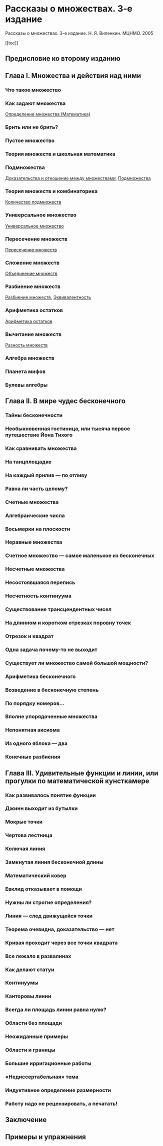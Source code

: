 # Рассказы о множествах. 3-е издание

Рассказы о множествах. 3-е издание. Н. Я. Виленкин. МЦНМО. 2005

[[toc]]

## Предисловие ко второму изданию

## Глава I. Множества и действия над ними

### Что такое множество

### Как задают множества

[Определение множества (Математика)](20221031234358.md)

### Брить или не брить?

### Пустое множество

### Теория множеств и школьная математика

### Подмножества

[Доказательства и отношение между множествами](20221101235817.md), [Подмножества](20221101234235.md)

### Теория множеств и комбинаторика

[Количество подмножеств](20221102000741.md)

### Универсальное множество

[Универсальное множество](20221102001903.md)

### Пересечение множеств

[Пересечение множеств](20221102002259.md)

### Сложение множеств

[Объединение множеств](20221106003014.md)

### Разбиение множеств

[Разбиение множеств](20221120185302.md), [Эквивалентность](20221120190051.md)

### Арифметика остатков

[Арифметика остатков](20221120190810.md)

### Вычитание множеств

[Разность множеств](20221120191341.md)

### Алгебра множеств

### Планета мифов

### Булевы алгебры

## Глава II. В мире чудес бесконечного

### Тайны бесконечности

### Необыкновенная гостиница, или тысяча первое путешествие Йона Тихого

### Как сравнивать множества

### На танцплощадке

### На каждый прилив — по отливу

### Равна ли часть целому?

### Счетные множества

### Алгебраические числа

### Восьмерки на плоскости

### Неравные множества

### Счетное множество — самое маленькое из бесконечных

### Несчетные множества

### Несостоявшаяся перепись

### Несчетность континуума

### Существование трансцендентных чисел

### На длинном и коротком отрезках поровну точек

### Отрезок и квадрат

### Одна задача почему-то не выходит

### Существует ли множество самой большой мощности?

### Арифметика бесконечного

### Возведение в бесконечную степень

### По порядку номеров...

### Вполне упорядоченные множества

### Непонятная аксиома

### Из одного яблока — два

### Конечные разбиения

## Глава III. Удивительные функции и линии, или прогулки по математической кунсткамере

### Как развивалось понятие функции

### Джинн выходит из бутылки

### Мокрые точки

### Чертова лестница

### Колючая линия

### Замкнутая линия бесконечной длины

### Математический ковер

### Евклид отказывает в помощи

### Нужны ли строгие определения?

### Линия — след движущейся точки

### Теорема очевидна, доказательство — нет

### Кривая проходит через все точки квадрата

### Все лежало в развалинах

### Как делают статуи

### Континуумы

### Канторовы линии

### Всегда ли площадь линии равна нулю?

### Области без площади

### Неожиданные примеры

### Области и границы

### Большие ирригационные работы

### «Недиссертабельная» тема

### Индуктивное определение размерности

### Работу надо не рецензировать, а печатать!

## Заключение

## Примеры и упражнения
